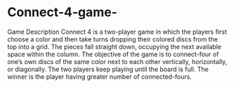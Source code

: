 # Connect-4-game-

Game Description 
Connect 4 is a two-player game in which the players first choose a color and then take turns 
dropping their colored discs from the top into a grid. The pieces fall straight down, occupying 
the next available space within the column. The objective of the game is to connect-four of 
one’s own discs of the same color next to each other vertically, horizontally, or diagonally. The 
two players keep playing until the board is full. The winner is the player having greater 
number of connected-fours.
